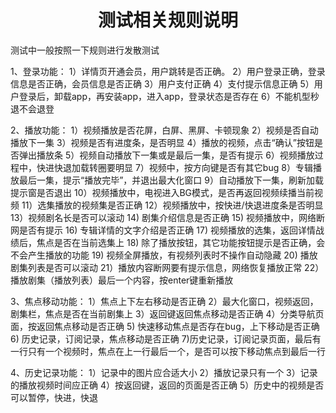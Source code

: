 <!-- 项目大标题 -->
<h1 align="center">测试相关规则说明</h1>
<!-- 文档说明 -->
测试中一般按照一下规则进行发散测试

1、登录功能：
	1）详情页开通会员，用户跳转是否正确。
	2）用户登录正确，登录信息是否正确，会员信息是否正确
	3）用户支付正确
    4）支付提示信息正确
    5）用户登录后，卸载app，再安装app，进入app，登录状态是否存在
    6）不能机型秒退不会退登
    
2、播放功能：
    1）视频播放是否花屏，白屏、黑屏、卡顿现象
    2）视频是否自动播放下一集
    3）视频是否有进度条，是否明显
    4）播放的视频，点击“确认”按钮是否弹出播放条
    5）视频自动播放下一集或是最后一集，是否有提示
    6）视频播放过程中，快进快退加载转圈要明显
    7）视频中，按方向键是否有其它bug
    8）专辑播放最后一集，提示“播放完毕”，并退出最大化窗口
    9）自动播放下一集，刷新加载提示窗是否退出
    10）视频播放中，电视进入BG模式，是否再返回视频续播当前视频
    11）选集播放的视频集是否正确
    12）视频播放中，按快进/快退进度条是否明显
    13）视频剧名长是否可以滚动
    14) 剧集介绍信息是否正确
    15) 视频播放中，网络断网是否有提示
    16) 专辑详情的文字介绍是否正确
    17) 视频播放的选集，返回详情战绩后，焦点是否在当前选集上
    18) 除了播放按钮，其它功能按钮提示是否正确，会不会产生播放的功能
    19) 视频全屏播放，有视频列表时不操作自动隐藏
    20) 播放剧集列表是否可以滚动
    21）播放内容断网要有提示信息，网络恢复播放正常
    22）播放剧集（播放列表）最后一个内容，按enter键重新播放

3、焦点移动功能：
    1）焦点上下左右移动是否正确
    2）最大化窗口，视频返回，剧集栏，焦点是否在当前剧集上
    3）返回键返回焦点移动是否正确
    4）分类导航页面，按返回焦点移动是否正确
    5) 快速移动焦点是否存在bug，上下移动是否正确
    6) 历史记录，订阅记录，焦点移动是否正确
    7)历史记录，订阅记录页面，最后有一行只有一个视频时，焦点在上一行最后一个，是否可以按下移动焦点到最后一行

4、历史记录功能：
    1）记录中的图片应合适大小
    2）播放记录只有一个
    3）记录的播放视频时间应正确
    4）按返回键，返回的页面是否正确
    5）历史中的视频是否可以暂停，快进，快退
